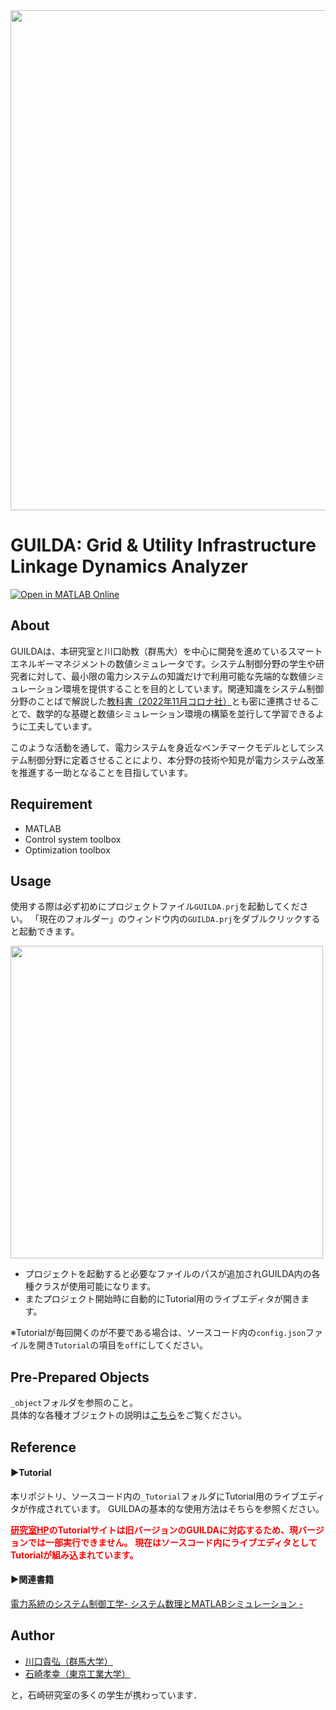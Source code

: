 <img src="https://github.com/guilda-dev/guilda/assets/54563775/20094d9b-22f5-4fb8-aff8-d80dc3cde31b" width="800">

# GUILDA: Grid & Utility Infrastructure Linkage Dynamics Analyzer

[![Open in MATLAB Online](https://www.mathworks.com/images/responsive/global/open-in-matlab-online.svg)](https://matlab.mathworks.com/open/github/v1?repo=guilda-dev/guilda&project=./GUILDA.prj)

## About
GUILDAは、本研究室と川口助教（群馬大）を中心に開発を進めているスマートエネルギーマネジメントの数値シミュレータです。システム制御分野の学生や研究者に対して、最小限の電力システムの知識だけで利用可能な先端的な数値シミュレーション環境を提供することを目的としています。関連知識をシステム制御分野のことばで解説した[教科書（2022年11月コロナ社）](https://lim.ishizaki-lab.jp/guilda#h.66rvn04iyvio)とも密に連携させることで、数学的な基礎と数値シミュレーション環境の構築を並行して学習できるように工夫しています。

このような活動を通して、電力システムを身近なベンチマークモデルとしてシステム制御分野に定着させることにより、本分野の技術や知見が電力システム改革を推進する一助となることを目指しています。

## Requirement
- MATLAB
- Control system toolbox
- Optimization toolbox

## Usage

使用する際は必ず初めにプロジェクトファイル``GUILDA.prj``を起動してください。
「現在のフォルダー」のウィンドウ内の``GUILDA.prj``をダブルクリックすると起動できます。

<img src="https://github.com/guilda-dev/guilda/assets/54563775/a83a40cc-8cff-4f8e-a466-6189f7e563fc" width="500">
  

- プロジェクトを起動すると必要なファイルのパスが追加されGUILDA内の各種クラスが使用可能になります。
- またプロジェクト開始時に自動的にTutorial用のライブエディタが開きます。

※Tutorialが毎回開くのが不要である場合は、ソースコード内の``config.json``ファイルを開き``Tutorial``の項目を``off``にしてください。

## Pre-Prepared Objects
``_object``フォルダを参照のこと。<br>
具体的な各種オブジェクトの説明は[こちら](./_object/README.md)をご覧ください。 

## Reference

#### ▶Tutorial
本リポジトリ、ソースコード内の``_Tutorial``フォルダにTutorial用のライブエディタが作成されています。
GUILDAの基本的な使用方法はそちらを参照ください。

[**<span style="color: red; "><u>研究室HP</u></span>**](https://lim.ishizaki-lab.jp/guilda)**<span style="color: red; ">のTutorialサイトは旧バージョンのGUILDAに対応するため、現バージョンでは一部実行できません。
現在はソースコード内にライブエディタとしてTutorialが組み込まれています。</span>**


#### ▶関連書籍
[ 電力系統のシステム制御工学- システム数理とMATLABシミュレーション - ](https://www.jstage.jst.go.jp/article/sicejl/62/10/62_640/_pdf/-char/ja)

## Author
- [川口貴弘（群馬大学）](http://hashi-lab.ei.st.gunma-u.ac.jp/~hashimotos/member/kawaguchi/)
- [石崎孝幸（東京工業大学）](https://lim.ishizaki-lab.jp)

と，石崎研究室の多くの学生が携わっています．
